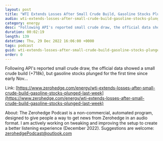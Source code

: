 ```yaml
---
layout: post
title: "WTI Extends Losses After Small Crude Build, Gasoline Stocks Plunged Last Week"
audio: wti-extends-losses-after-small-crude-build-gasoline-stocks-plunged-last-week-0
category: energy
desc: "Following API's reported small crude draw, the official data showed a small crude build (+718k), but gasoline stocks plunged for the first time since early Nov..."
duration: 00:02:19
length: 139
datetime: Thu, 29 Dec 2022 16:06:00 +0000
tags: podcast
guid: wti-extends-losses-after-small-crude-build-gasoline-stocks-plunged-last-week-0
order: 0
---
```

Following API's reported small crude draw, the official data showed a small crude build (+718k), but gasoline stocks plunged for the first time since early Nov...

Link: [https://www.zerohedge.com/energy/wti-extends-losses-after-small-crude-build-gasoline-stocks-plunged-last-week](https://www.zerohedge.com/energy/wti-extends-losses-after-small-crude-build-gasoline-stocks-plunged-last-week)

About: The Zerohedge Podcast is a non-commercial, automated program, designed to give people a way to get news from Zerohedge in an audio format.  I am actively working on tweaking and improving the setup to create a better listening experience (December 2022).  Suggestions are welcome: [zerohedgePodcast@outlook.com](mailto:zerohedgePodcast@outlook.com)